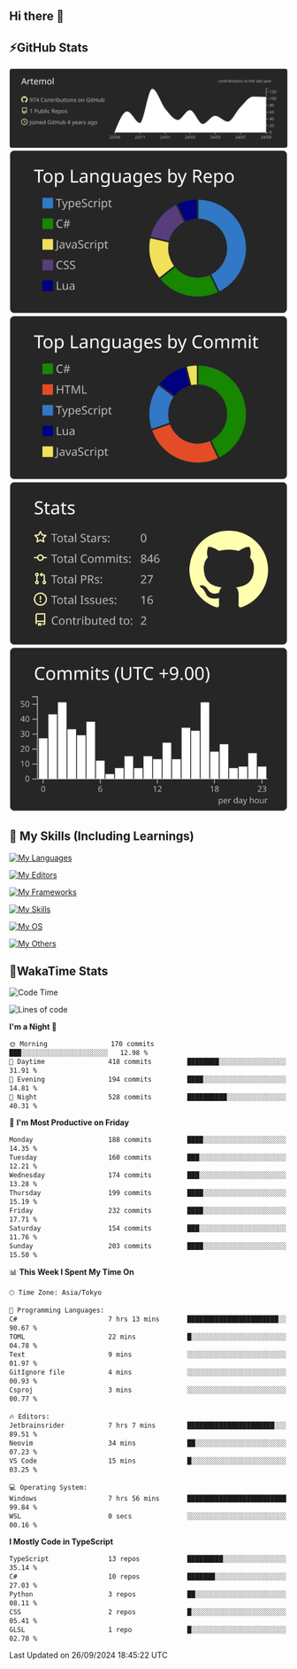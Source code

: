 ## Hi there 👋
<!--
**Artemol/Artemol** is a ✨ _special_ ✨ repository because its `README.md` (this file) appears on your GitHub profile.

Here are some ideas to get you started:

- 🔭 I’m currently working on ...
- 🌱 I’m currently learning ...
- 👯 I’m looking to collaborate on ...
- 🤔 I’m looking for help with ...
- 💬 Ask me about ...
- 📫 How to reach me: ...
- 😄 Pronouns: ...
- ⚡ Fun fact: ...
-->

## ⚡GitHub Stats
[![](https://raw.githubusercontent.com/Artemol/Artemol/main/profile-summary-card-output/apprentice/0-profile-details.svg)](https://github.com/vn7n24fzkq/github-profile-summary-cards)
[![](https://raw.githubusercontent.com/Artemol/Artemol/main/profile-summary-card-output/apprentice/1-repos-per-language.svg)](https://github.com/vn7n24fzkq/github-profile-summary-cards) [![](https://raw.githubusercontent.com/Artemol/Artemol/main/profile-summary-card-output/apprentice/2-most-commit-language.svg)](https://github.com/vn7n24fzkq/github-profile-summary-cards)
[![](https://raw.githubusercontent.com/Artemol/Artemol/main/profile-summary-card-output/apprentice/3-stats.svg)](https://github.com/vn7n24fzkq/github-profile-summary-cards) [![](https://raw.githubusercontent.com/Artemol/Artemol/main/profile-summary-card-output/apprentice/4-productive-time.svg)](https://github.com/vn7n24fzkq/github-profile-summary-cards)

## 🌱 My Skills (Including Learnings)

<!--
### Languages
-->
[![My Languages](https://skillicons.dev/icons?i=ts,py,cs,dotnet,rust,go,c,matlab,css)](https://skillicons.dev)

<!--
### Editors
-->
[![My Editors](https://skillicons.dev/icons?i=vscode,neovim,vim,visualstudio,idea)](https://skillicons.dev)

<!--
### Frameworks
-->
[![My Frameworks](https://skillicons.dev/icons?i=react,nestjs,vite,tailwind,tauri,electron,remix,nextjs,fastapi)](https://skillicons.dev)

<!--
### Tools
-->
[![My Skills](https://skillicons.dev/icons?i=git,nodejs,docker,unity,postman,bun,discord,cloudflare,bash,prometheus,grafana,obsidian)](https://skillicons.dev)

<!--
### OS
-->
[![My OS](https://skillicons.dev/icons?i=windows,ubuntu)](https://skillicons.dev)

<!--
### Others
-->
[![My Others](https://skillicons.dev/icons?i=github,raspberrypi,gcp)](https://skillicons.dev)

## 💬WakaTime Stats
<!--START_SECTION:waka-->
![Code Time](http://img.shields.io/badge/Code%20Time-195%20hrs-blue)

![Lines of code](https://img.shields.io/badge/From%20Hello%20World%20I%27ve%20Written-9.8%20million%20lines%20of%20code-blue)

**I'm a Night 🦉** 

```text
🌞 Morning                170 commits         ███░░░░░░░░░░░░░░░░░░░░░░   12.98 % 
🌆 Daytime                418 commits         ████████░░░░░░░░░░░░░░░░░   31.91 % 
🌃 Evening                194 commits         ████░░░░░░░░░░░░░░░░░░░░░   14.81 % 
🌙 Night                  528 commits         ██████████░░░░░░░░░░░░░░░   40.31 % 
```
📅 **I'm Most Productive on Friday** 

```text
Monday                   188 commits         ████░░░░░░░░░░░░░░░░░░░░░   14.35 % 
Tuesday                  160 commits         ███░░░░░░░░░░░░░░░░░░░░░░   12.21 % 
Wednesday                174 commits         ███░░░░░░░░░░░░░░░░░░░░░░   13.28 % 
Thursday                 199 commits         ████░░░░░░░░░░░░░░░░░░░░░   15.19 % 
Friday                   232 commits         ████░░░░░░░░░░░░░░░░░░░░░   17.71 % 
Saturday                 154 commits         ███░░░░░░░░░░░░░░░░░░░░░░   11.76 % 
Sunday                   203 commits         ████░░░░░░░░░░░░░░░░░░░░░   15.50 % 
```


📊 **This Week I Spent My Time On** 

```text
🕑︎ Time Zone: Asia/Tokyo

💬 Programming Languages: 
C#                       7 hrs 13 mins       ███████████████████████░░   90.67 % 
TOML                     22 mins             █░░░░░░░░░░░░░░░░░░░░░░░░   04.78 % 
Text                     9 mins              ░░░░░░░░░░░░░░░░░░░░░░░░░   01.97 % 
GitIgnore file           4 mins              ░░░░░░░░░░░░░░░░░░░░░░░░░   00.93 % 
Csproj                   3 mins              ░░░░░░░░░░░░░░░░░░░░░░░░░   00.77 % 

🔥 Editors: 
Jetbrainsrider           7 hrs 7 mins        ██████████████████████░░░   89.51 % 
Neovim                   34 mins             ██░░░░░░░░░░░░░░░░░░░░░░░   07.23 % 
VS Code                  15 mins             █░░░░░░░░░░░░░░░░░░░░░░░░   03.25 % 

💻 Operating System: 
Windows                  7 hrs 56 mins       █████████████████████████   99.84 % 
WSL                      0 secs              ░░░░░░░░░░░░░░░░░░░░░░░░░   00.16 % 
```

**I Mostly Code in TypeScript** 

```text
TypeScript               13 repos            █████████░░░░░░░░░░░░░░░░   35.14 % 
C#                       10 repos            ███████░░░░░░░░░░░░░░░░░░   27.03 % 
Python                   3 repos             ██░░░░░░░░░░░░░░░░░░░░░░░   08.11 % 
CSS                      2 repos             █░░░░░░░░░░░░░░░░░░░░░░░░   05.41 % 
GLSL                     1 repo              █░░░░░░░░░░░░░░░░░░░░░░░░   02.70 % 
```




 Last Updated on 26/09/2024 18:45:22 UTC
<!--END_SECTION:waka-->
